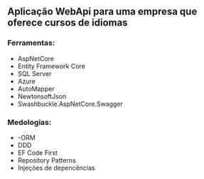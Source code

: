 <h2>Aplicação WebApi para uma empresa que oferece cursos de idiomas</h2>
<h3>Ferramentas:</h3>
  <ul>
     <li>AspNetCore</li>
     <li>Entity Framework Core</li>
     <li>SQL Server</li>
     <li>Azure</li>
     <li>AutoMapper</li>
     <li>NewtonsoftJson</li>
     <li>Swashbuckle.AspNetCore.Swagger</li>
  </ul>
 
<h3>Medologias:</h3>
  <ul>
    <li>-ORM</li>
    <li>DDD</li>
    <li>EF Code First</li>
    <li>Repository Patterns</li>
    <li>Injeções de depencências</li>
  </ul>

